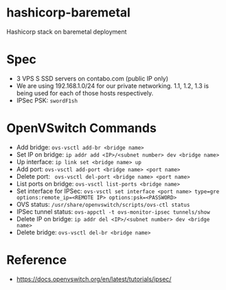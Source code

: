 # hashicorp-baremetal
Hashicorp stack on baremetal deployment

# Spec
* 3 VPS S SSD servers on contabo.com (public IP only)
* We are using 192.168.1.0/24 for our private networking. 1.1, 1.2, 1.3 is being used for each of those hosts respectively.
* IPSec PSK: `swordF1sh`

# OpenVSwitch Commands
* Add bridge: `ovs-vsctl add-br <bridge name>`
* Set IP on bridge: `ip addr add <IP>/<subnet number> dev <bridge name>`
* Up interface: `ip link set <bridge name> up`
* Add port: `ovs-vsctl add-port <bridge name> <port name>`
* Delete port: ` ovs-vsctl del-port <bridge name> <port name>`
* List ports on bridge: `ovs-vsctl list-ports <bridge name>`
* Set interface for IPSec: `ovs-vsctl set interface <port name> type=gre options:remote_ip=<REMOTE IP> options:psk=<PASSWORD>`
* OVS status: `/usr/share/openvswitch/scripts/ovs-ctl status`
* IPSec tunnel status: `ovs-appctl -t ovs-monitor-ipsec tunnels/show`
* Delete IP on bridge: `ip addr del <IP>/<subnet number> dev <bridge name>`
* Delete bridge: `ovs-vsctl del-br <bridge name>`

# Reference
* https://docs.openvswitch.org/en/latest/tutorials/ipsec/